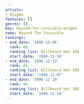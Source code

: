 ```yaml
---
artists:
- Enigma
features: []
genres: []
key: beyond-the-invisible-enigma
name: Beyond The Invisible
rankings:
- end_date: '1996-12-06'
  rank: 86
  ranking_list: Billboard Hot 100
  start_date: '1996-11-30'
- end_date: '1996-12-13'
  rank: 81
  ranking_list: Billboard Hot 100
  start_date: '1996-12-07'
- end_date: '1996-12-20'
  rank: 98
  ranking_list: Billboard Hot 100
  start_date: '1996-12-14'
---
```


